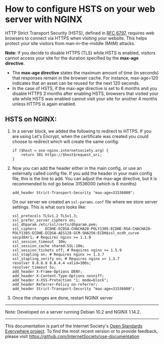 # How to configure HSTS on your web server with NGINX

HTTP Strict Transport Security (HSTS), defined in [RFC 6797](https://tools.ietf.org/html/rfc6797), requires web browsers to connect via HTTPS when visiting your website. This helps protect your site visitors from man-in-the-middle (MitM) attacks.

**Note:** If you decide to disable HTTPS (TLS) while HSTS is enabled, visitors cannot access your site for the duration specified by the **max-age directive**. 
- The **max-age directive** states the maximum amount of time (in seconds) that responses remain in the browser cache. For instance, max-age=120 indicates that an asset can be reused for the next 120 seconds.
- In the case of HSTS, if the max-age directive is set to 6 months and you disable HTTPS 2 months after enabling HSTS, browsers that visited your site while HSTS was enabled cannot visit your site for another 4 months unless HTTPS is again enabled.

## HSTS on NGINX:

1. In a server block, we added the following to redirect to HTTPS.  If you are using Let's Encrypt, when the certificate was created you could choose to redirect which will create the same config:
    ```
    if ($host = ose-nginx.internetsociety.org) {
        return 301 https://$host$request_uri;
    } 
    ```
 
2. Now you can add the header either in the main config, or use an externally called config file. If you add the header in your main config file, this is the line to add. You can adjust the max-age directive, but it is recommended to not go below 31536000 (which is 6 months)
    ```
  	add_header Strict-Transport-Security "max-age=31536000";
    ```
    On our server we created an `ssl-params.conf` file where we store server settings.  This is what ours looks like:
    ```
  	ssl_protocols TLSv1.2 TLSv1.3;
    ssl_prefer_server_ciphers on;
    ssl_dhparam /etc/ssl/certs/dhparam.pem;
    ssl_ciphers    ECDHE-ECDSA-CHACHA20-POLY1305:ECDHE-RSA-CHACHA20-POLY1305:ECDHE-ECDSA-AES128-GCM-SHA256:ECDH$ssl_ecdh_curve secp384r1; # Requires nginx >= 1.1.0
    ssl_session_timeout  10m;
    ssl_session_cache shared:SSL:10m;
    ssl_session_tickets off; # Requires nginx >= 1.5.9
    ssl_stapling on; # Requires nginx >= 1.3.7
    ssl_stapling_verify on; # Requires nginx => 1.3.7
    resolver 8.8.8.8 8.8.4.4 valid=300s;
    resolver_timeout 5s;
    add_header X-Frame-Options DENY;
    add_header X-Content-Type-Options nosniff;
    add_header X-XSS-Protection "1; mode=block";
    add_header Referrer-Policy no-referrer;
    add_header Strict-Transport-Security "max-age=31536000";
    ```
3. Once the changes are done, restart NGINX server

--------

Note: Developed on a server running Debian 10.2 and NGINX 1.14.2.
 
--------

This documentation is part of the Internet Society's [Open Standards Everywhere project](https://www.internetsociety.org/ose/).
To find the most recent version or to provide feedback, please visit https://github.com/InternetSociety/ose-documentation
